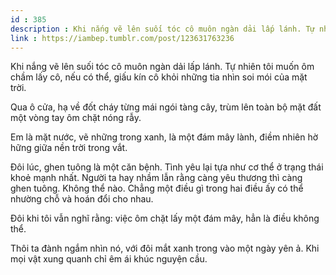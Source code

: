 ```yaml
---
id : 385
description : Khi nắng vẽ lên suối tóc cô muôn ngàn dải lấp lánh. Tự nhiên tôi muốn ôm chầm lấy cô, nếu có thể, giấu kín cô khỏi những tia nhìn soi mói của mặt trời.
link : https://iambep.tumblr.com/post/123631763236
---
```


Khi nắng vẽ lên suối tóc cô muôn ngàn dải lấp lánh. Tự nhiên tôi muốn ôm
chầm lấy cô, nếu có thể, giấu kín cô khỏi những tia nhìn soi mói của mặt
trời.

Qua ô cửa, hạ về đốt cháy từng mái ngói tàng cây, trùm lên toàn bộ mặt đất
một vòng tay ôm chặt nóng rẫy.

Em là mặt nước, vẽ những trong xanh, là một đám mây lành, điềm nhiên hờ
hững giữa nền trời trong vắt.

Đôi lúc, ghen tuông là một căn bệnh. Tình yêu lại tựa như cơ thể ở trạng
thái khoẻ mạnh nhất. Người ta hay nhầm lẫn rằng càng yêu thương thì càng
ghen tuông. Không thể nào. Chẳng một điều gì trong hai điều ấy có thể nhường
chỗ và hoán đổi cho nhau.

Đôi khi tôi vẫn nghĩ rằng: việc ôm chặt lấy một đám mây, hẳn là điều không
thể.

Thôi ta đành ngắm nhìn nó, với đôi mắt xanh trong vào một ngày yên ả. Khi
mọi vật xung quanh chỉ êm ái khúc nguyện cầu.